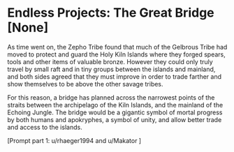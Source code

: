 # Endless Projects: The Great Bridge [None]

As time went on, the Zepho Tribe found that much of the Gelbrous Tribe had moved to protect and guard the Holy Kiln Islands where they forged spears, tools and other items of valuable bronze. However they could only truly travel by small raft and in tiny groups between the islands and mainland, and both sides agreed that they must improve in order to trade farther and show themselves to be above the other savage tribes.    

For this reason, a bridge has planned across the narrowest points of the straits between the archipelago of the Kiln Islands, and the mainland of the Echoing Jungle. The bridge would be a gigantic symbol of mortal progress by both humans and apokryphes, a symbol of unity, and allow better trade and access to the islands.     

[Prompt part 1: u/rhaeger1994 and u/Makator ]
